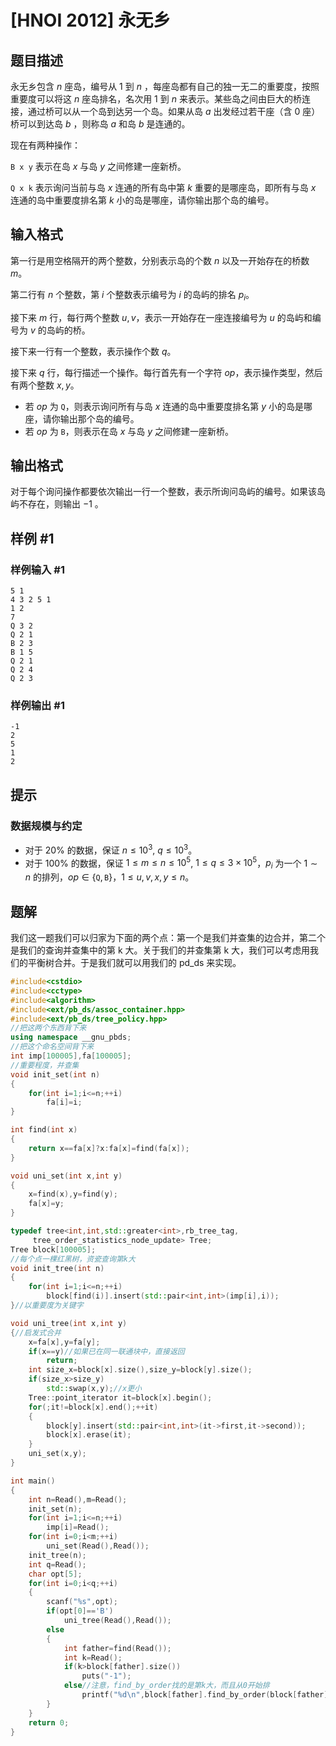 # [HNOI 2012] 永无乡

## 题目描述

永无乡包含 $n$ 座岛，编号从 $1$ 到 $n$ ，每座岛都有自己的独一无二的重要度，按照重要度可以将这 $n$ 座岛排名，名次用 $1$  到 $n$ 来表示。某些岛之间由巨大的桥连接，通过桥可以从一个岛到达另一个岛。如果从岛 $a$ 出发经过若干座（含 $0$ 座）桥可以到达岛 $b$ ，则称岛 $a$ 和岛 $b$ 是连通的。

现在有两种操作：

`B x y` 表示在岛 $x$ 与岛 $y$ 之间修建一座新桥。

`Q x k` 表示询问当前与岛 $x$ 连通的所有岛中第 $k$ 重要的是哪座岛，即所有与岛 $x$ 连通的岛中重要度排名第 $k$ 小的岛是哪座，请你输出那个岛的编号。

## 输入格式

第一行是用空格隔开的两个整数，分别表示岛的个数 $n$ 以及一开始存在的桥数 $m$。

第二行有 $n$ 个整数，第 $i$ 个整数表示编号为 $i$ 的岛屿的排名 $p_i$。

接下来 $m$ 行，每行两个整数 $u, v$，表示一开始存在一座连接编号为 $u$ 的岛屿和编号为 $v$ 的岛屿的桥。

接下来一行有一个整数，表示操作个数 $q$。

接下来 $q$ 行，每行描述一个操作。每行首先有一个字符 $op$，表示操作类型，然后有两个整数 $x, y$。
- 若 $op$ 为 `Q`，则表示询问所有与岛 $x$ 连通的岛中重要度排名第 $y$ 小的岛是哪座，请你输出那个岛的编号。
- 若 $op$ 为 `B`，则表示在岛 $x$ 与岛 $y$ 之间修建一座新桥。

## 输出格式

对于每个询问操作都要依次输出一行一个整数，表示所询问岛屿的编号。如果该岛屿不存在，则输出 $-1$ 。

## 样例 #1

### 样例输入 #1

```
5 1
4 3 2 5 1
1 2
7
Q 3 2
Q 2 1
B 2 3
B 1 5
Q 2 1
Q 2 4
Q 2 3
```

### 样例输出 #1

```
-1
2
5
1
2
```

## 提示

### 数据规模与约定

- 对于 $20\%$ 的数据，保证 $n \leq 10^3$, $q \leq 10^3$。
- 对于 $100\%$ 的数据，保证 $1 \leq m \leq n \leq 10^5$, $1 \leq q \leq 3 \times 10^5$，$p_i$ 为一个 $1 \sim n$ 的排列，$op \in \{\texttt Q, \texttt B\}$，$1 \leq u, v, x, y \leq n$。

## 题解
我们这一题我们可以归家为下面的两个点：第一个是我们并查集的边合并，第二个是我们的查询并查集中的第 k 大。关于我们的并查集第 k 大，我们可以考虑用我们的平衡树合并。于是我们就可以用我们的 pd_ds 来实现。
```cpp
#include<cstdio>
#include<cctype>
#include<algorithm>
#include<ext/pb_ds/assoc_container.hpp>
#include<ext/pb_ds/tree_policy.hpp>
//把这两个东西背下来
using namespace __gnu_pbds;
//把这个命名空间背下来
int imp[100005],fa[100005];
//重要程度，并查集
void init_set(int n)
{
	for(int i=1;i<=n;++i)
		fa[i]=i;
}

int find(int x)
{
	return x==fa[x]?x:fa[x]=find(fa[x]);
}

void uni_set(int x,int y)
{
	x=find(x),y=find(y);
	fa[x]=y;
}

typedef tree<int,int,std::greater<int>,rb_tree_tag,
	 tree_order_statistics_node_update> Tree;
Tree block[100005];
//每个点一棵红黑树，资瓷查询第k大
void init_tree(int n)
{
	for(int i=1;i<=n;++i)
		block[find(i)].insert(std::pair<int,int>(imp[i],i));
}//以重要度为关键字

void uni_tree(int x,int y)
{//启发式合并
	x=fa[x],y=fa[y];
	if(x==y)//如果已在同一联通块中，直接返回
		return;
	int size_x=block[x].size(),size_y=block[y].size();
	if(size_x>size_y)
		std::swap(x,y);//x更小
	Tree::point_iterator it=block[x].begin();
	for(;it!=block[x].end();++it)
	{
		block[y].insert(std::pair<int,int>(it->first,it->second));
		block[x].erase(it);
	}
	uni_set(x,y);
}

int main()
{
	int n=Read(),m=Read();
	init_set(n);
	for(int i=1;i<=n;++i)
		imp[i]=Read();
	for(int i=0;i<m;++i)
		uni_set(Read(),Read());
	init_tree(n);
	int q=Read();
	char opt[5];
	for(int i=0;i<q;++i)
	{
		scanf("%s",opt);
		if(opt[0]=='B')
			uni_tree(Read(),Read());
		else
		{
			int father=find(Read());
			int k=Read();
			if(k>block[father].size())
				puts("-1");
			else//注意，find_by_order找的是第k大，而且从0开始排
				printf("%d\n",block[father].find_by_order(block[father].size()-k)->second);
		}
	}
	return 0;
}
```
